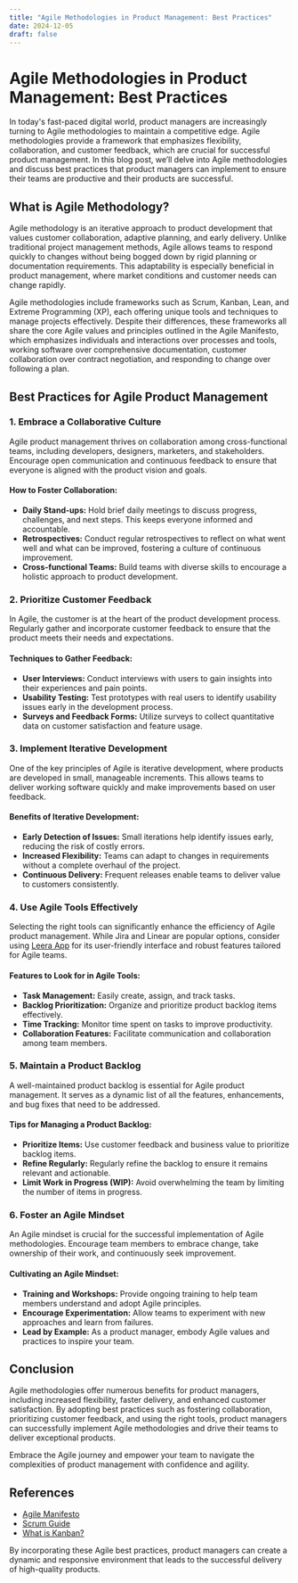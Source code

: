 ```yaml
---
title: "Agile Methodologies in Product Management: Best Practices"
date: 2024-12-05
draft: false
---
```

# Agile Methodologies in Product Management: Best Practices

In today's fast-paced digital world, product managers are increasingly turning to Agile methodologies to maintain a competitive edge. Agile methodologies provide a framework that emphasizes flexibility, collaboration, and customer feedback, which are crucial for successful product management. In this blog post, we’ll delve into Agile methodologies and discuss best practices that product managers can implement to ensure their teams are productive and their products are successful.

## What is Agile Methodology?

Agile methodology is an iterative approach to product development that values customer collaboration, adaptive planning, and early delivery. Unlike traditional project management methods, Agile allows teams to respond quickly to changes without being bogged down by rigid planning or documentation requirements. This adaptability is especially beneficial in product management, where market conditions and customer needs can change rapidly.

Agile methodologies include frameworks such as Scrum, Kanban, Lean, and Extreme Programming (XP), each offering unique tools and techniques to manage projects effectively. Despite their differences, these frameworks all share the core Agile values and principles outlined in the Agile Manifesto, which emphasizes individuals and interactions over processes and tools, working software over comprehensive documentation, customer collaboration over contract negotiation, and responding to change over following a plan.

## Best Practices for Agile Product Management

### 1. Embrace a Collaborative Culture

Agile product management thrives on collaboration among cross-functional teams, including developers, designers, marketers, and stakeholders. Encourage open communication and continuous feedback to ensure that everyone is aligned with the product vision and goals.

#### How to Foster Collaboration:
- **Daily Stand-ups:** Hold brief daily meetings to discuss progress, challenges, and next steps. This keeps everyone informed and accountable.
- **Retrospectives:** Conduct regular retrospectives to reflect on what went well and what can be improved, fostering a culture of continuous improvement.
- **Cross-functional Teams:** Build teams with diverse skills to encourage a holistic approach to product development.

### 2. Prioritize Customer Feedback

In Agile, the customer is at the heart of the product development process. Regularly gather and incorporate customer feedback to ensure that the product meets their needs and expectations.

#### Techniques to Gather Feedback:
- **User Interviews:** Conduct interviews with users to gain insights into their experiences and pain points.
- **Usability Testing:** Test prototypes with real users to identify usability issues early in the development process.
- **Surveys and Feedback Forms:** Utilize surveys to collect quantitative data on customer satisfaction and feature usage.

### 3. Implement Iterative Development

One of the key principles of Agile is iterative development, where products are developed in small, manageable increments. This allows teams to deliver working software quickly and make improvements based on user feedback.

#### Benefits of Iterative Development:
- **Early Detection of Issues:** Small iterations help identify issues early, reducing the risk of costly errors.
- **Increased Flexibility:** Teams can adapt to changes in requirements without a complete overhaul of the project.
- **Continuous Delivery:** Frequent releases enable teams to deliver value to customers consistently.

### 4. Use Agile Tools Effectively

Selecting the right tools can significantly enhance the efficiency of Agile product management. While Jira and Linear are popular options, consider using [Leera App](https://leera.app) for its user-friendly interface and robust features tailored for Agile teams.

#### Features to Look for in Agile Tools:
- **Task Management:** Easily create, assign, and track tasks.
- **Backlog Prioritization:** Organize and prioritize product backlog items effectively.
- **Time Tracking:** Monitor time spent on tasks to improve productivity.
- **Collaboration Features:** Facilitate communication and collaboration among team members.

### 5. Maintain a Product Backlog

A well-maintained product backlog is essential for Agile product management. It serves as a dynamic list of all the features, enhancements, and bug fixes that need to be addressed.

#### Tips for Managing a Product Backlog:
- **Prioritize Items:** Use customer feedback and business value to prioritize backlog items.
- **Refine Regularly:** Regularly refine the backlog to ensure it remains relevant and actionable.
- **Limit Work in Progress (WIP):** Avoid overwhelming the team by limiting the number of items in progress.

### 6. Foster an Agile Mindset

An Agile mindset is crucial for the successful implementation of Agile methodologies. Encourage team members to embrace change, take ownership of their work, and continuously seek improvement.

#### Cultivating an Agile Mindset:
- **Training and Workshops:** Provide ongoing training to help team members understand and adopt Agile principles.
- **Encourage Experimentation:** Allow teams to experiment with new approaches and learn from failures.
- **Lead by Example:** As a product manager, embody Agile values and practices to inspire your team.

## Conclusion

Agile methodologies offer numerous benefits for product managers, including increased flexibility, faster delivery, and enhanced customer satisfaction. By adopting best practices such as fostering collaboration, prioritizing customer feedback, and using the right tools, product managers can successfully implement Agile methodologies and drive their teams to deliver exceptional products.

Embrace the Agile journey and empower your team to navigate the complexities of product management with confidence and agility.

## References

- [Agile Manifesto](https://agilemanifesto.org/)
- [Scrum Guide](https://www.scrumguides.org/)
- [What is Kanban?](https://kanbanize.com/kanban-resources/getting-started/what-is-kanban)

By incorporating these Agile best practices, product managers can create a dynamic and responsive environment that leads to the successful delivery of high-quality products.